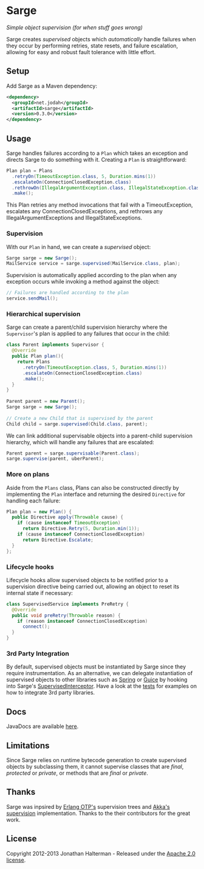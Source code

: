 # Sarge

*Simple object supervision (for when stuff goes wrong)*

Sarge creates *supervised* objects which *automatically* handle failures when they occur by performing retries, state resets, and failure escalation, allowing for easy and robust fault tolerance with little effort.

## Setup

Add Sarge as a Maven dependency:

```xml
<dependency>
  <groupId>net.jodah</groupId>
  <artifactId>sarge</artifactId>
  <version>0.3.0</version>
</dependency>
```

## Usage

Sarge handles failures according to a `Plan` which takes an exception and directs Sarge to do something with it. Creating a `Plan` is straightforward:

```java
Plan plan = Plans
  .retryOn(TimeoutException.class, 5, Duration.mins(1))
  .escalateOn(ConnectionClosedException.class)
  .rethrowOn(IllegalArgumentException.class, IllegalStateException.class)
  .make();
```      
      
This Plan retries any method invocations that fail with a TimeoutException, escalates any ConnectionClosedExceptions, and rethrows any IllegalArgumentExceptions and IllegalStateExceptions.      

### Supervision

With our `Plan` in hand, we can create a *supervised* object:

```java
Sarge sarge = new Sarge();
MailService service = sarge.supervised(MailService.class, plan);
```    

Supervision is automatically applied according to the plan when any exception occurs while invoking a method against the object:
    
```java
// Failures are handled according to the plan
service.sendMail();
```
    
### Hierarchical supervision

Sarge can create a parent/child supervision hierarchy where the `Supervisor`'s plan is applied to any failures that occur in the child:

```java
class Parent implements Supervisor {
  @Override
  public Plan plan(){
    return Plans
      .retryOn(TimeoutException.class, 5, Duration.mins(1))
      .escalateOn(ConnectionClosedException.class)
      .make();
  }
}
 
Parent parent = new Parent(); 
Sarge sarge = new Sarge();
 
// Create a new Child that is supervised by the parent
Child child = sarge.supervised(Child.class, parent);
```    
    
We can link additional supervisable objects into a parent-child supervision hierarchy, which will handle any failures that are escalated:

```java
Parent parent = sarge.supervisable(Parent.class);
sarge.supervise(parent, uberParent);
```
	
### More on plans

Aside from the `Plans` class, Plans can also be constructed directly by implementing the `Plan` interface and returning the desired `Directive` for handling each failure:

```java
Plan plan = new Plan() {
  public Directive apply(Throwable cause) {
    if (cause instanceof TimeoutException)
      return Directive.Retry(5, Duration.min(1));
    if (cause instanceof ConnectionClosedException)
      return Directive.Escalate;
  }
};
```
    
### Lifecycle hooks

Lifecycle hooks allow supervised objects to be notified prior to a supervision directive being carried out, allowing an object to reset its internal state if necessary:

```java
class SupervisedService implements PreRetry {
  @Override
  public void preRetry(Throwable reason) {
    if (reason instanceof ConnectionClosedException)
      connect();
  }
}
```

### 3rd Party Integration

By default, supervised objects must be instantiated by Sarge since they require instrumentation. As an alternative, we can delegate instantiation of supervised objects to other libraries such as [Spring](https://github.com/jhalterman/sarge/tree/master/src/test/java/net/jodah/sarge/integration/SpringIntegrationTest.java) or [Guice](https://github.com/jhalterman/sarge/tree/master/src/test/java/net/jodah/sarge/integration/GuiceIntegrationTest.java) by hooking into Sarge's [SupervisedInterceptor](https://github.com/jhalterman/sarge/javadoc/net/jodah/sarge/SupervisedInterceptor.html). Have a look at the [tests](https://github.com/jhalterman/sarge/tree/master/src/test/java/net/jodah/sarge/integration) for examples on how to integrate 3rd party libraries.

## Docs

JavaDocs are available [here](https://jhalterman.github.com/sarge/javadoc).

## Limitations

Since Sarge relies on runtime bytecode generation to create supervised objects by subclassing them, it cannot supervise classes that are _final_, _protected_ or _private_, or methods that are _final_ or _private_.

## Thanks

Sarge was inpsired by [Erlang OTP's](http://www.erlang.org/doc/design_principles/des_princ.html) supervision trees and [Akka's supervision](http://akka.io) implementation. Thanks to the their contributors for the great work.

## License

Copyright 2012-2013 Jonathan Halterman - Released under the [Apache 2.0 license](http://www.apache.org/licenses/LICENSE-2.0.html).